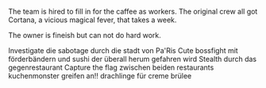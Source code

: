 
The team is hired to fill in for the caffee as workers. The original crew all got Cortana, a vicious magical fever, that takes a week.

The owner is fineish but can not do hard work.


Investigate die sabotage durch die stadt von Pa'Ris
Cute bossfight mit förderbändern und sushi der überall herum gefahren wird
Stealth durch das gegenrestaurant 
Capture the flag zwischen beiden restaurants
kuchenmonster greifen an!!
drachlinge für creme brülee